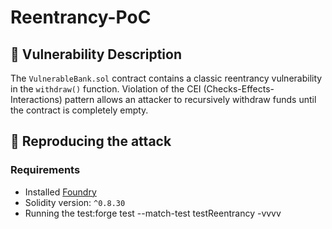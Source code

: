 # Reentrancy-PoC
## 📌 Vulnerability Description
The `VulnerableBank.sol` contract contains a classic reentrancy vulnerability in the `withdraw()` function. Violation of the CEI (Checks-Effects-Interactions) pattern allows an attacker to recursively withdraw funds until the contract is completely empty.
## 🚀 Reproducing the attack

### Requirements
- Installed [Foundry](https://getfoundry.sh)
- Solidity version: `^0.8.30`
- Running the test:forge test --match-test testReentrancy -vvvv
